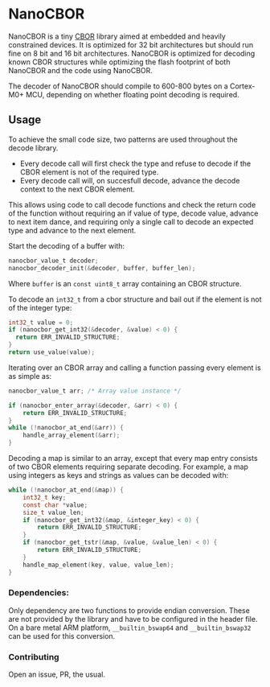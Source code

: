 # NanoCBOR

NanoCBOR is a tiny [CBOR](https://tools.ietf.org/html/rfc7049) library aimed at embedded and heavily constrained devices.
It is optimized for 32 bit architectures but should run fine on 8 bit and 16 bit architectures.
NanoCBOR is optimized for decoding known CBOR structures while optimizing the flash footprint of both NanoCBOR and the code using NanoCBOR.

The decoder of NanoCBOR should compile to 600-800 bytes on a Cortex-M0+ MCU, depending on whether floating point decoding is required.

## Usage

To achieve the small code size, two patterns are used throughout the decode library.

 - Every decode call will first check the type and refuse to decode if the CBOR element is not of the required type.
 - Every decode call will, on succesfull decode, advance the decode context to the next CBOR element.

This allows using code to call decode functions and check the return code of the function without requiring an if value of type, decode value, advance to next item dance, and requiring only a single call to decode an expected type and advance to the next element.

Start the decoding of a buffer with:

```C
nanocbor_value_t decoder;
nanocbor_decoder_init(&decoder, buffer, buffer_len);
```

Where `buffer` is an `const uint8_t` array containing an CBOR structure.

To decode an `int32_t` from a cbor structure and bail out if the element is not of the integer type:

```C
int32_t value = 0;
if (nanocbor_get_int32(&decoder, &value) < 0) {
  return ERR_INVALID_STRUCTURE;
}
return use_value(value);
```

Iterating over an CBOR array and calling a function passing every element is as simple as:

```C
nanocbor_value_t arr; /* Array value instance */

if (nanocbor_enter_array(&decoder, &arr) < 0) {
    return ERR_INVALID_STRUCTURE;
}
while (!nanocbor_at_end(&arr)) {
    handle_array_element(&arr);
}
```

Decoding a map is similar to an array, except that every map entry consists of two CBOR elements requiring separate decoding.
For example, a map using integers as keys and strings as values can be decoded with:

```C
while (!nanocbor_at_end(&map)) {
    int32_t key;
    const char *value;
    size_t value_len;
    if (nanocbor_get_int32(&map, &integer_key) < 0) {
        return ERR_INVALID_STRUCTURE;
    }
    if (nanocbor_get_tstr(&map, &value, &value_len) < 0) {
        return ERR_INVALID_STRUCTURE;
    }
    handle_map_element(key, value, value_len);
}
```


### Dependencies:

Only dependency are two functions to provide endian conversion.
These are not provided by the library and have to be configured in the header file.
On a bare metal ARM platform, `__builtin_bswap64` and `__builtin_bswap32` can be used for this conversion.

### Contributing

Open an issue, PR, the usual.

